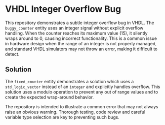 # VHDL Integer Overflow Bug

This repository demonstrates a subtle integer overflow bug in VHDL.  The `buggy_counter` entity uses an integer signal without explicit overflow handling. When the counter reaches its maximum value (15), it silently wraps around to 0, causing incorrect functionality.  This is a common issue in hardware design when the range of an integer is not properly managed, and standard VHDL simulators may not throw an error, making it difficult to detect.

## Solution

The `fixed_counter` entity demonstrates a solution which uses a `std_logic_vector` instead of an `integer` and explicitly handles overflow.  This solution uses a modulo operation to prevent any out of range values and to create the expected wrap-around behavior.

The repository is intended to illustrate a common error that may not always raise an obvious warning. Thorough testing, code review and careful variable type selection are key to preventing such bugs.